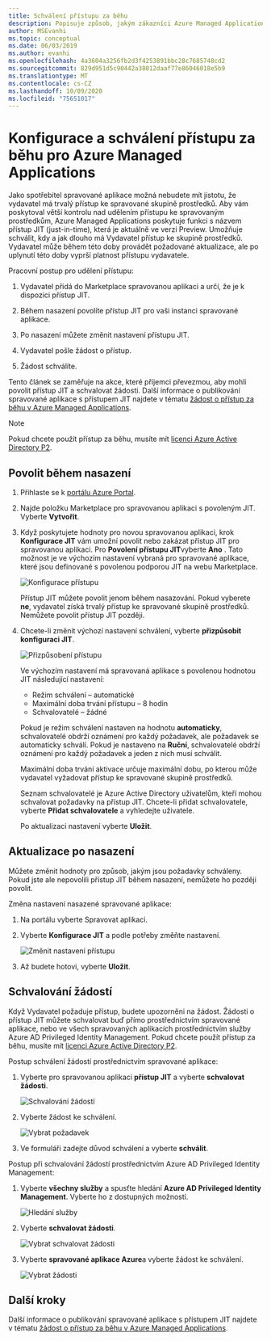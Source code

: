 ```yaml
---
title: Schválení přístupu za běhu
description: Popisuje způsob, jakým zákazníci Azure Managed Applications schvalovat žádosti o přístup za běhu ke spravované aplikaci.
author: MSEvanhi
ms.topic: conceptual
ms.date: 06/03/2019
ms.author: evanhi
ms.openlocfilehash: 4a3604a3256fb2d3f4253891bbc28c7685748cd2
ms.sourcegitcommit: 829d951d5c90442a38012daaf77e86046018e5b9
ms.translationtype: MT
ms.contentlocale: cs-CZ
ms.lasthandoff: 10/09/2020
ms.locfileid: "75651017"
---
```

# <a name="configure-and-approve-just-in-time-access-for-azure-managed-applications"></a>Konfigurace a schválení přístupu za běhu pro Azure Managed Applications

Jako spotřebitel spravované aplikace možná nebudete mít jistotu, že vydavatel má trvalý přístup ke spravované skupině prostředků. Aby vám poskytoval větší kontrolu nad udělením přístupu ke spravovaným prostředkům, Azure Managed Applications poskytuje funkci s názvem přístup JIT (just-in-time), která je aktuálně ve verzi Preview. Umožňuje schválit, kdy a jak dlouho má Vydavatel přístup ke skupině prostředků. Vydavatel může během této doby provádět požadované aktualizace, ale po uplynutí této doby vyprší platnost přístupu vydavatele.

Pracovní postup pro udělení přístupu:

1. Vydavatel přidá do Marketplace spravovanou aplikaci a určí, že je k dispozici přístup JIT.

1. Během nasazení povolíte přístup JIT pro vaši instanci spravované aplikace.

1. Po nasazení můžete změnit nastavení přístupu JIT.

1. Vydavatel pošle žádost o přístup.

1. Žádost schválíte.

Tento článek se zaměřuje na akce, které příjemci převezmou, aby mohli povolit přístup JIT a schvalovat žádosti. Další informace o publikování spravované aplikace s přístupem JIT najdete v tématu [žádost o přístup za běhu v Azure Managed Applications](request-just-in-time-access.md).

> [!NOTE]
> Pokud chcete použít přístup za běhu, musíte mít [licenci Azure Active Directory P2](../../active-directory/privileged-identity-management/subscription-requirements.md).

## <a name="enable-during-deployment"></a>Povolit během nasazení

1. Přihlaste se k [portálu Azure Portal](https://portal.azure.com).

1. Najde položku Marketplace pro spravovanou aplikaci s povoleným JIT. Vyberte **Vytvořit**.

1. Když poskytujete hodnoty pro novou spravovanou aplikaci, krok **Konfigurace JIT** vám umožní povolit nebo zakázat přístup JIT pro spravovanou aplikaci. Pro **Povolení přístupu JIT**vyberte **Ano** . Tato možnost je ve výchozím nastavení vybraná pro spravované aplikace, které jsou definované s povolenou podporou JIT na webu Marketplace.

   ![Konfigurace přístupu](./media/approve-just-in-time-access/configure-jit-access.png)

   Přístup JIT můžete povolit jenom během nasazování. Pokud vyberete **ne**, vydavatel získá trvalý přístup ke spravované skupině prostředků. Nemůžete povolit přístup JIT později.

1. Chcete-li změnit výchozí nastavení schválení, vyberte **přizpůsobit konfiguraci JIT**.

   ![Přizpůsobení přístupu](./media/approve-just-in-time-access/customize-jit-access.png)

   Ve výchozím nastavení má spravovaná aplikace s povolenou hodnotou JIT následující nastavení:

   * Režim schválení – automatické
   * Maximální doba trvání přístupu – 8 hodin
   * Schvalovatelé – žádné

   Pokud je režim schválení nastaven na hodnotu **automaticky**, schvalovatelé obdrží oznámení pro každý požadavek, ale požadavek se automaticky schválí. Pokud je nastaveno na **Ruční**, schvalovatelé obdrží oznámení pro každý požadavek a jeden z nich musí schválit.

   Maximální doba trvání aktivace určuje maximální dobu, po kterou může vydavatel vyžadovat přístup ke spravované skupině prostředků.

   Seznam schvalovatelé je Azure Active Directory uživatelům, kteří mohou schvalovat požadavky na přístup JIT. Chcete-li přidat schvalovatele, vyberte **Přidat schvalovatele** a vyhledejte uživatele.

   Po aktualizaci nastavení vyberte **Uložit**.

## <a name="update-after-deployment"></a>Aktualizace po nasazení

Můžete změnit hodnoty pro způsob, jakým jsou požadavky schváleny. Pokud jste ale nepovolili přístup JIT během nasazení, nemůžete ho později povolit.

Změna nastavení nasazené spravované aplikace:

1. Na portálu vyberte Spravovat aplikaci.

1. Vyberte **Konfigurace JIT** a podle potřeby změňte nastavení.

   ![Změnit nastavení přístupu](./media/approve-just-in-time-access/change-settings.png)

1. Až budete hotovi, vyberte **Uložit**.

## <a name="approve-requests"></a>Schvalování žádostí

Když Vydavatel požaduje přístup, budete upozorněni na žádost. Žádosti o přístup JIT můžete schvalovat buď přímo prostřednictvím spravované aplikace, nebo ve všech spravovaných aplikacích prostřednictvím služby Azure AD Privileged Identity Management. Pokud chcete použít přístup za běhu, musíte mít [licenci Azure Active Directory P2](../../active-directory/privileged-identity-management/subscription-requirements.md).

Postup schválení žádostí prostřednictvím spravované aplikace:

1. Vyberte pro spravovanou aplikaci **přístup JIT** a vyberte **schvalovat žádosti**.

   ![Schvalování žádostí](./media/approve-just-in-time-access/approve-requests.png)
 
1. Vyberte žádost ke schválení.

   ![Vybrat požadavek](./media/approve-just-in-time-access/select-request.png)

1. Ve formuláři zadejte důvod schválení a vyberte **schválit**.

Postup při schvalování žádostí prostřednictvím Azure AD Privileged Identity Management:

1. Vyberte **všechny služby** a spusťte hledání **Azure AD Privileged Identity Management**. Vyberte ho z dostupných možností.

   ![Hledání služby](./media/approve-just-in-time-access/search.png)

1. Vyberte **schvalovat žádosti**.

   ![Vybrat schvalovat žádosti](./media/approve-just-in-time-access/select-approve-requests.png)

1. Vyberte **spravované aplikace Azure**a vyberte žádost ke schválení.

   ![Vybrat žádosti](./media/approve-just-in-time-access/view-requests.png)

## <a name="next-steps"></a>Další kroky

Další informace o publikování spravované aplikace s přístupem JIT najdete v tématu [žádost o přístup za běhu v Azure Managed Applications](request-just-in-time-access.md).

